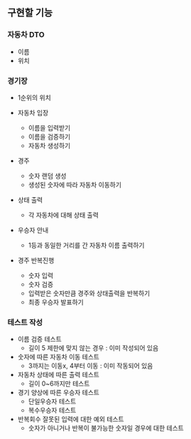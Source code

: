 ## 구현할 기능

### 자동차 DTO

- 이름
- 위치

### 경기장

- 1순위의 위치

- 자동차 입장
    - 이름을 입력받기
    - 이름을 검증하기
    - 자동차 생성하기
- 경주
    - 숫자 랜덤 생성
    - 생성된 숫자에 따라 자동차 이동하기
- 상태 출력
    - 각 자동차에 대해 상태 출력
- 우승자 안내
    - 1등과 동일한 거리를 간 자동차 이름 출력하기
- 경주 반복진행
    - 숫자 입력
    - 숫자 검증
    - 입력받은 숫자만큼 경주와 상태출력을 반복하기
    - 최종 우승자 발표하기

### 테스트 작성
- 이름 검증 테스트
  - 길이 5 제한에 맞지 않는 경우 : 이미 작성되어 있음
- 숫자에 따른 자동차 이동 테스트
  - 3까지는 이동x, 4부터 이동 : 이미 작동되어 있음
- 자동차 상태에 따른 출력 테스트
  - 길이 0~6까지만 테스트
- 경기 양상에 따른 우승자 테스트
  - 단일우승자 테스트
  - 복수우승자 테스트
- 반복회수 잘못된 입력에 대한 예외 테스트
  - 숫자가 아니거나 반복이 불가능한 숫자일 경우에 대한 테스트